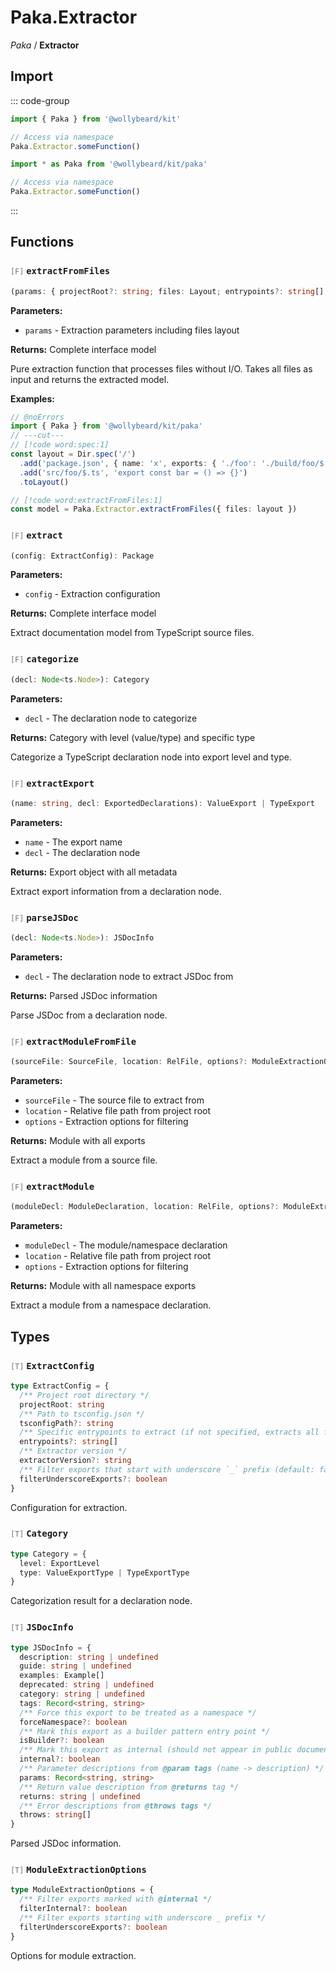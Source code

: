 # Paka.Extractor

_Paka_ / **Extractor**

## Import

::: code-group

```typescript [Namespace]
import { Paka } from '@wollybeard/kit'

// Access via namespace
Paka.Extractor.someFunction()
```

```typescript [Barrel]
import * as Paka from '@wollybeard/kit/paka'

// Access via namespace
Paka.Extractor.someFunction()
```

:::

## Functions

### <span style="opacity: 0.6; font-weight: normal; font-size: 0.85em;">`[F]`</span> `extractFromFiles`

```typescript
(params: { projectRoot?: string; files: Layout; entrypoints?: string[]; extractorVersion?: string; filterUnderscoreExports?: boolean; }): Package
```

<SourceLink href="https://github.com/jasonkuhrt/kit/blob/main/./src/utils/paka/extractor/extract.ts#L37" />

**Parameters:**

- `params` - Extraction parameters including files layout

**Returns:** Complete interface model

Pure extraction function that processes files without I/O. Takes all files as input and returns the extracted model.

**Examples:**

```typescript twoslash
// @noErrors
import { Paka } from '@wollybeard/kit/paka'
// ---cut---
// [!code word:spec:1]
const layout = Dir.spec('/')
  .add('package.json', { name: 'x', exports: { './foo': './build/foo/$.js' } })
  .add('src/foo/$.ts', 'export const bar = () => {}')
  .toLayout()

// [!code word:extractFromFiles:1]
const model = Paka.Extractor.extractFromFiles({ files: layout })
```

### <span style="opacity: 0.6; font-weight: normal; font-size: 0.85em;">`[F]`</span> `extract`

```typescript
(config: ExtractConfig): Package
```

<SourceLink href="https://github.com/jasonkuhrt/kit/blob/main/./src/utils/paka/extractor/extract.ts#L280" />

**Parameters:**

- `config` - Extraction configuration

**Returns:** Complete interface model

Extract documentation model from TypeScript source files.

### <span style="opacity: 0.6; font-weight: normal; font-size: 0.85em;">`[F]`</span> `categorize`

```typescript
(decl: Node<ts.Node>): Category
```

<SourceLink href="https://github.com/jasonkuhrt/kit/blob/main/./src/utils/paka/extractor/nodes/categorize.ts#L18" />

**Parameters:**

- `decl` - The declaration node to categorize

**Returns:** Category with level (value/type) and specific type

Categorize a TypeScript declaration node into export level and type.

### <span style="opacity: 0.6; font-weight: normal; font-size: 0.85em;">`[F]`</span> `extractExport`

```typescript
(name: string, decl: ExportedDeclarations): ValueExport | TypeExport
```

<SourceLink href="https://github.com/jasonkuhrt/kit/blob/main/./src/utils/paka/extractor/nodes/export.ts#L26" />

**Parameters:**

- `name` - The export name
- `decl` - The declaration node

**Returns:** Export object with all metadata

Extract export information from a declaration node.

### <span style="opacity: 0.6; font-weight: normal; font-size: 0.85em;">`[F]`</span> `parseJSDoc`

```typescript
(decl: Node<ts.Node>): JSDocInfo
```

<SourceLink href="https://github.com/jasonkuhrt/kit/blob/main/./src/utils/paka/extractor/nodes/jsdoc.ts#L258" />

**Parameters:**

- `decl` - The declaration node to extract JSDoc from

**Returns:** Parsed JSDoc information

Parse JSDoc from a declaration node.

### <span style="opacity: 0.6; font-weight: normal; font-size: 0.85em;">`[F]`</span> `extractModuleFromFile`

```typescript
(sourceFile: SourceFile, location: RelFile, options?: ModuleExtractionOptions = {}): Module
```

<SourceLink href="https://github.com/jasonkuhrt/kit/blob/main/./src/utils/paka/extractor/nodes/module.ts#L240" />

**Parameters:**

- `sourceFile` - The source file to extract from
- `location` - Relative file path from project root
- `options` - Extraction options for filtering

**Returns:** Module with all exports

Extract a module from a source file.

### <span style="opacity: 0.6; font-weight: normal; font-size: 0.85em;">`[F]`</span> `extractModule`

```typescript
(moduleDecl: ModuleDeclaration, location: RelFile, options?: ModuleExtractionOptions = {}): Module
```

<SourceLink href="https://github.com/jasonkuhrt/kit/blob/main/./src/utils/paka/extractor/nodes/module.ts#L438" />

**Parameters:**

- `moduleDecl` - The module/namespace declaration
- `location` - Relative file path from project root
- `options` - Extraction options for filtering

**Returns:** Module with all namespace exports

Extract a module from a namespace declaration.

## Types

### <span style="opacity: 0.6; font-weight: normal; font-size: 0.85em;">`[T]`</span> `ExtractConfig`

```typescript
type ExtractConfig = {
  /** Project root directory */
  projectRoot: string
  /** Path to tsconfig.json */
  tsconfigPath?: string
  /** Specific entrypoints to extract (if not specified, extracts all from package.json) */
  entrypoints?: string[]
  /** Extractor version */
  extractorVersion?: string
  /** Filter exports that start with underscore `_` prefix (default: false) */
  filterUnderscoreExports?: boolean
}
```

<SourceLink href="https://github.com/jasonkuhrt/kit/blob/main/./src/utils/paka/extractor/extract.ts#L261" />

Configuration for extraction.

### <span style="opacity: 0.6; font-weight: normal; font-size: 0.85em;">`[T]`</span> `Category`

```typescript
type Category = {
  level: ExportLevel
  type: ValueExportType | TypeExportType
}
```

<SourceLink href="https://github.com/jasonkuhrt/kit/blob/main/./src/utils/paka/extractor/nodes/categorize.ts#L7" />

Categorization result for a declaration node.

### <span style="opacity: 0.6; font-weight: normal; font-size: 0.85em;">`[T]`</span> `JSDocInfo`

```typescript
type JSDocInfo = {
  description: string | undefined
  guide: string | undefined
  examples: Example[]
  deprecated: string | undefined
  category: string | undefined
  tags: Record<string, string>
  /** Force this export to be treated as a namespace */
  forceNamespace?: boolean
  /** Mark this export as a builder pattern entry point */
  isBuilder?: boolean
  /** Mark this export as internal (should not appear in public documentation) */
  internal?: boolean
  /** Parameter descriptions from @param tags (name -> description) */
  params: Record<string, string>
  /** Return value description from @returns tag */
  returns: string | undefined
  /** Error descriptions from @throws tags */
  throws: string[]
}
```

<SourceLink href="https://github.com/jasonkuhrt/kit/blob/main/./src/utils/paka/extractor/nodes/jsdoc.ts#L8" />

Parsed JSDoc information.

### <span style="opacity: 0.6; font-weight: normal; font-size: 0.85em;">`[T]`</span> `ModuleExtractionOptions`

```typescript
type ModuleExtractionOptions = {
  /** Filter exports marked with @internal */
  filterInternal?: boolean
  /** Filter exports starting with underscore _ prefix */
  filterUnderscoreExports?: boolean
}
```

<SourceLink href="https://github.com/jasonkuhrt/kit/blob/main/./src/utils/paka/extractor/nodes/module.ts#L208" />

Options for module extraction.
